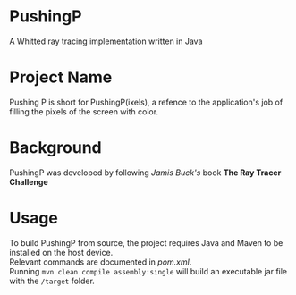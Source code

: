 # PushingP
A Whitted ray tracing implementation written in Java

# Project Name

Pushing P is short for PushingP(ixels), a refence to the application's job of filling the pixels of the screen with color.

# Background

PushingP was developed by following _Jamis Buck's_ book **The Ray Tracer Challenge**

# Usage

To build PushingP from source, the project requires Java and Maven to be installed on the host device.
<br>Relevant commands are documented in _pom.xml_.
<br>Running `mvn clean compile assembly:single` will build an executable jar file with the `/target` folder.

